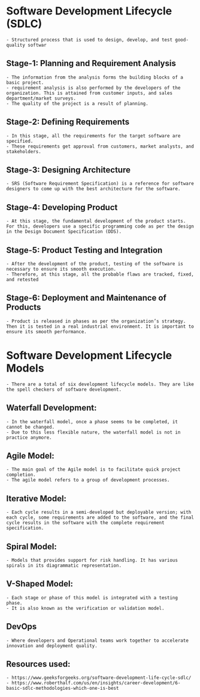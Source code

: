 # **Software Development Lifecycle (SDLC)**
    - Structured process that is used to design, develop, and test good-quality softwar
## Stage-1: Planning and Requirement Analysis
    - The information from the analysis forms the building blocks of a basic project. 
    - requirement analysis is also performed by the developers of the organization. This is attained from customer inputs, and sales department/market surveys. 
    - The quality of the project is a result of planning.
## Stage-2: Defining Requirements
    - In this stage, all the requirements for the target software are specified. 
    - These requirements get approval from customers, market analysts, and stakeholders. 
## Stage-3: Designing Architecture
    - SRS (Software Requirement Specification) is a reference for software designers to come up with the best architecture for the software.
## Stage-4: Developing Product
    - At this stage, the fundamental development of the product starts. For this, developers use a specific programming code as per the design in the Design Document Specification (DDS). 
## Stage-5: Product Testing and Integration
    - After the development of the product, testing of the software is necessary to ensure its smooth execution.
    - Therefore, at this stage, all the probable flaws are tracked, fixed, and retested
## Stage-6: Deployment and Maintenance of Products
    - Product is released in phases as per the organization’s strategy. Then it is tested in a real industrial environment. It is important to ensure its smooth performance.



# **Software Development Lifecycle Models**
    - There are a total of six development lifecycle models. They are like the spell checkers of software development.
## Waterfall Development:
    - In the waterfall model, once a phase seems to be completed, it cannot be changed.
    - Due to this less flexible nature, the waterfall model is not in practice anymore.
## Agile Model:
    - The main goal of the Agile model is to facilitate quick project completion. 
    - The agile model refers to a group of development processes. 
## Iterative Model:
    - Each cycle results in a semi-developed but deployable version; with each cycle, some requirements are added to the software, and the final cycle results in the software with the complete requirement specification.
## Spiral Model:
    - Models that provides support for risk handling. It has various spirals in its diagrammatic representation.
## V-Shaped Model:
    - Each stage or phase of this model is integrated with a testing phase.
    - It is also known as the verification or validation model.
## DevOps
    - Where developers and Operational teams work together to accelerate innovation and deployment quality.


## Resources used:
    - https://www.geeksforgeeks.org/software-development-life-cycle-sdlc/
    - https://www.roberthalf.com/us/en/insights/career-development/6-basic-sdlc-methodologies-which-one-is-best